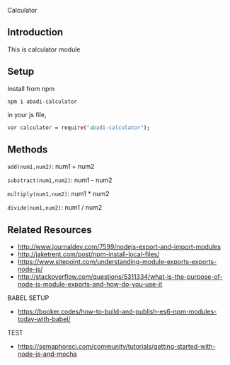 Calculator

Introduction
----------------

This is calculator module

Setup
----------------
Install from npm
```
npm i abadi-calculator
```
in your js file,
```bash
var calculator = require("abadi-calculator");
```


Methods
------------------

`add(num1,num2)`: num1 + num2

`substract(num1,num2)`: num1 - num2

`multiply(num1,num2)`: num1 * num2

`divide(num1,num2)`: num1 / num2

Related Resources
-----------------
- http://www.journaldev.com/7599/nodejs-export-and-import-modules
- http://jaketrent.com/post/npm-install-local-files/
- https://www.sitepoint.com/understanding-module-exports-exports-node-js/
- http://stackoverflow.com/questions/5311334/what-is-the-purpose-of-node-js-module-exports-and-how-do-you-use-it

BABEL SETUP
- https://booker.codes/how-to-build-and-publish-es6-npm-modules-today-with-babel/

TEST
- https://semaphoreci.com/community/tutorials/getting-started-with-node-js-and-mocha